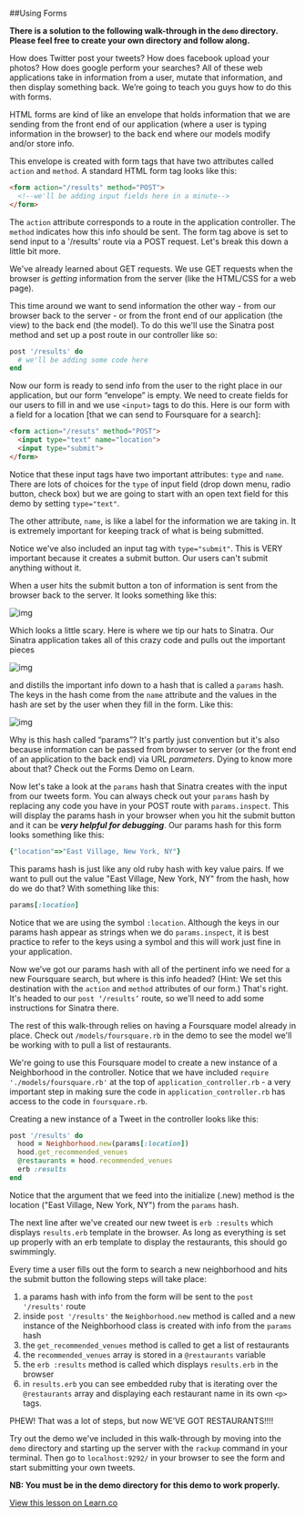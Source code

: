 

##Using Forms

**There is a solution to the following walk-through in the `demo` directory. Please feel free to create your own directory and follow along.**

How does Twitter post your tweets? How does facebook upload your photos? How does google perform your searches? All of these web applications take in information from a user, mutate that information, and then display something back. We’re going to teach you guys how to do this with forms.

HTML forms are kind of like an envelope that holds information that we are sending from the front end of our application (where a user is typing information in the browser) to the back end where our models modify and/or store info. 

This envelope is created with form tags that have two attributes called `action` and `method`. A standard HTML form tag looks like this:

```html
<form action="/results" method="POST">
  <!--we'll be adding input fields here in a minute-->
</form>
```

The `action` attribute corresponds to a route in the application controller. The `method` indicates how this info should be sent. The form tag above is set to send input to a '/results' route via a POST request. Let's break this down a little bit more.

We've already learned about GET requests. We use GET requests when the browser is *getting* information from the server (like the HTML/CSS for a web page). 

This time around we want to send information the other way - from our browser back to the server - or from the front end of our application (the view) to the back end (the model). To do this we'll use the Sinatra post method and set up a post route in our controller like so:

```ruby
post '/results' do
  # we'll be adding some code here
end
```

Now our form is ready to send info from the user to the right place in our application, but our form “envelope” is empty. We need to create fields for our users to fill in and we use `<input>` tags to do this. Here is our form with a field for a location [that we can send to Foursquare for a search]:

```html
<form action="/resuts" method="POST">
  <input type="text" name="location">
  <input type="submit">
</form>
```
Notice that these input tags have two important attributes: `type` and `name`. There are lots of choices for the `type` of input field (drop down menu, radio button, check box) but we are going to start with an open text field for this demo by setting `type="text"`. 

The other attribute, `name`, is like a label for the information we are taking in. It is extremely important for keeping track of what is being submitted.

Notice we've also included an input tag with `type="submit"`. This is VERY important because it creates a submit button. Our users can't submit anything without it.

When a user hits the submit button a ton of information is sent from the browser back to the server. It looks something like this:

![img](https://dl.dropboxusercontent.com/u/3026743/form-data.jpg)

Which looks a little scary. Here is where we tip our hats to Sinatra. Our Sinatra application takes all of this crazy code and pulls out the important pieces

![img](https://dl.dropboxusercontent.com/u/3026743/form-data-highlighted.jpg)

and distills the important info down to a hash that is called a `params` hash. The keys in the hash come from the `name` attribute and the values in the hash are set by the user when they fill in the form. Like this:

![img](https://dl.dropboxusercontent.com/u/3026743/params.hash.jpg)

Why is this hash called “params”? It's partly just convention but it's also because information can be passed from browser to server (or the front end of an application to the back end) via URL *parameters*. Dying to know more about that? Check out the Forms Demo on Learn. 

Now let's take a look at the `params` hash that Sinatra creates with the input from our tweets form. You can always check out your `params` hash by replacing any code you have in your POST route with `params.inspect`. This will display the params hash in your browser when you hit the submit button and it can be **_very helpful for debugging_**. Our params hash for this form looks something like this:

```ruby
{"location"=>"East Village, New York, NY"}
```

This params hash is just like any old ruby hash with key value pairs. If we want to pull out the value "East Village, New York, NY" from the hash, how do we do that? With something like this:

```ruby
params[:location]
```

Notice that we are using the symbol `:location`. Although the keys in our params hash appear as strings when we do `params.inspect`, it is best practice to refer to the keys using a symbol and this will work just fine in your application.

Now we’ve got our params hash with all of the pertinent info we need for a new Foursquare search, but where is this info headed? (Hint: We set this destination with the `action` and `method` attributes of our form.) That's right. It's headed to our `post ‘/results’` route, so we'll need to add some instructions for Sinatra there.

The rest of this walk-through relies on having a Foursquare model already in place. Check out `/models/foursquare.rb` in the demo to see the model we'll be working with to pull a list of restaurants. 

We're going to use this Foursquare model to create a new instance of a Neighborhood in the controller. Notice that we have included `require './models/foursquare.rb'` at the top of `application_controller.rb` - a very important step in making sure the code in `application_controller.rb` has access to the code in `foursquare.rb`. 

Creating a new instance of a Tweet in the controller looks like this:

```ruby
post '/results' do
  hood = Neighborhood.new(params[:location])
  hood.get_recommended_venues
  @restaurants = hood.recommended_venues
  erb :results
end
```

Notice that the argument that we feed into the initialize (.new) method is the location ("East Village, New York, NY") from the `params` hash. 

The next line after we've created our new tweet is `erb :results` which displays `results.erb` template in the browser. As long as everything is set up properly with an erb template to display the restaurants, this should go swimmingly.

Every time a user fills out the form to search a new neighborhood and hits the submit button the following steps will take place:

1. a params hash with info from the form will be sent to the `post '/results'` route
2. inside `post '/results'` the `Neighborhood.new` method is called and a new instance of the Neighborhood class is created with info from the `params` hash
3. the `get_recommended_venues` method is called to get a list of restaurants
4. the `recommended_venues` array is stored in a `@restaurants` variable
4. the `erb :results` method is called which displays `results.erb` in the browser
5. in `results.erb` you can see embedded ruby that is iterating over the `@restaurants` array and displaying each restaurant name in its own `<p>` tags.

PHEW! That was a lot of steps, but now WE’VE GOT RESTAURANTS!!!!

Try out the demo we've included in this walk-through by moving into the `demo` directory and starting up the server with the `rackup` command in your terminal. Then go to `localhost:9292/` in your browser to see the form and start submitting your own tweets. 

**NB: You must be in the demo directory for this demo to work properly.** 


<a href='https://learn.co/lessons/hs-forms-study-guide' data-visibility='hidden'>View this lesson on Learn.co</a>
